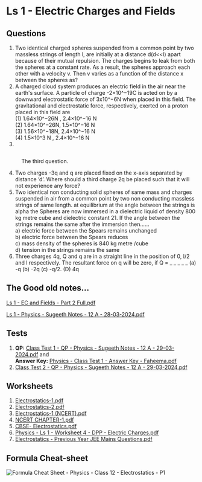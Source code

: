 # Ls 1 - Electric Charges and Fields

## Questions

1. Two identical charged spheres suspended from a common point by two massless strings of length l, are initially at a distance d(d<\<l) apart because of their mutual repulsion. The charges begins to leak from both the spheres at a constant rate. As a result, the spheres approach each other with a velocity v. Then v varies as a function of the distance x between the spheres as?
2. A charged cloud system produces an electric field in the air near the earth's surface. A particle of charge -2×10^−19C is acted on by a downward electrostatic force of 3x10^−6N when placed in this field. The gravitational and electrostatic force, respectively, exerted on a proton placed in this field are\
   (1) 1.64×10^−26N , 2.4×10^−16 N\
   (2) 1.64×10^−26N, 1.5×10^−16 N\
   (3) 1.56×10^−18N, 2.4×10^−16 N\
   (4) 1.5×10^3 N , 2.4×10^−16 N
3.

<figure><img src="broken-reference" alt=""><figcaption><p>The third question.</p></figcaption></figure>

4. Two charges -3q and q are placed fixed on the x-axis separated by distance ‘d’. Where should a third charge 2q be placed such that it will not experience any force?
5. Two identical non conducting solid spheres of same mass and charges suspended in air from a common point by two non conducting massless strings of same length. at equilibrium at the angle between the strings is alpha the Spheres are now immersed in a dielectric liquid of density 800 kg metre cube and dielectric constant 21. If the angle between the strings remains the same after the immersion then......\
   a) electric force between the Spears remains unchanged\
   b) electric force between the Spears reduces\
   c) mass density of the spheres is 840 kg metre /cube\
   d) tension in the strings remains the same
6. Three charges 4q, Q and q are in a straight line in the position of 0, l/2 and l respectively. The resultant force on q will be zero, if Q = \_ \_ \_ \_ \_ (a) -q (b) -2q (c) -q/2. (D) 4q

## The Good old notes…

[Ls 1 - EC and Fields - Part 2 Full.pdf](https://drive.google.com/file/d/1ss3CBwiPT6uX2JuAaEJPNMbaiZB3RYSg/view?usp=drive\_link)

[Ls 1 - Physics - Sugeeth Notes - 12 A - 28-03-2024.pdf](https://drive.google.com/file/d/1axnjm0uXjWIAzSdiZ1jJMelLyVaKCd8A/view?usp=drivesdk)

## Tests

1. **QP:** [Class Test 1 - QP - Physics - Sugeeth Notes - 12 A - 29-03-2024.pdf](https://drive.google.com/file/d/1CRLZzOC1IFpVsVvhNeein1kSR5fXAewI/view?usp=drivesdk) and\
   **Answer Key:** [Physics - Class Test 1 - Answer Key - Faheema.pdf](https://res.craft.do/user/full/34ae8ebc-d508-7305-20e2-17e06364862c/doc/bebb365f-d340-4b5a-8457-e20b221441b2/555D9F56-A7D0-4D84-98AB-B013F6342A18\_2/igT3DimaFVz4aOesW1KPr9CdKGca9MCsKw2CJ6i3y9Iz/Physics%20-%20Class%20Test%201%20-%20Answer%20Key%20-%20Faheema.pdf)
2. [Class Test 2 - QP - Physics - Sugeeth Notes - 12 A - 29-03-2024.pdf](https://drive.google.com/file/d/10DBk4piyyGt8vSquH2rQ0TK414zo4BXW/view?usp=drivesdk)

## Worksheets

1. [Electrostatics-1.pdf](https://res.craft.do/user/full/34ae8ebc-d508-7305-20e2-17e06364862c/doc/447CCA8A-35CF-4471-9C03-1EEE0A7E636F/037e313b-4854-44f3-8857-05a000f5b930)
2. [Electrostatics-2.pdf](https://res.craft.do/user/full/34ae8ebc-d508-7305-20e2-17e06364862c/doc/447CCA8A-35CF-4471-9C03-1EEE0A7E636F/59227772-02bb-41dc-b67d-67387cab6bc9)
3. [Electrostatics-1 (NCERT).pdf](https://res.craft.do/user/full/34ae8ebc-d508-7305-20e2-17e06364862c/doc/bebb365f-d340-4b5a-8457-e20b221441b2/ff188193-030f-4e7a-ada2-4a8de4947b3e)
4. [NCERT CHAPTER-1.pdf](https://res.craft.do/user/full/34ae8ebc-d508-7305-20e2-17e06364862c/doc/bebb365f-d340-4b5a-8457-e20b221441b2/29f9fdcb-f218-4f57-85f0-c5839327ad00)
5. [CBSE- Electrostatics.pdf](https://res.craft.do/user/full/34ae8ebc-d508-7305-20e2-17e06364862c/doc/bebb365f-d340-4b5a-8457-e20b221441b2/7AEFCD89-1CCE-4A66-A9FF-0DAB6BE2177B\_2/WjWpvN9h2fAxkqGtiXKrw6YEnyRbpgmYyOYF4gN2LtYz/CBSE-%20Electrostatics.pdf)
6. [Physics - Ls 1 - Worksheet 4 - DPP - Electric Charges.pdf](https://drive.google.com/file/d/1hW2tJdb50Q-2jrjCCvOE64ZDg4behf3w/view?usp=drive\_link)
7. [Electrostatics - Previous Year JEE Mains Questions.pdf](https://drive.google.com/file/d/1TsaUbDiN5NtpLpB2mNYD0my\_YWxmyr91/view?usp=drive\_link)

## Formula Cheat-sheet

![Formula Cheat Sheet - Physics - Class 12 - Electrostatics - P1](https://res.craft.do/user/full/34ae8ebc-d508-7305-20e2-17e06364862c/doc/bebb365f-d340-4b5a-8457-e20b221441b2/9E88EC27-D7C9-44F5-933C-229602861225\_2/pJfj0vyyY0N82URsu3EOnnXsxUPX3TcAiAMAMTl2lBsz/PHOTO-2024-03-14-16-24-10.jpeg)

